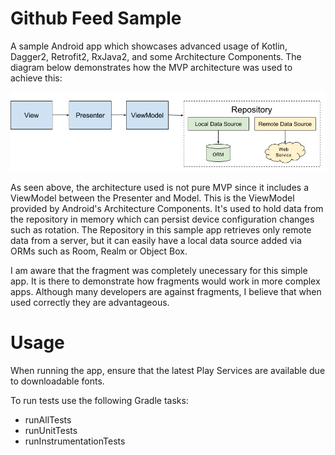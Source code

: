 Github Feed Sample
======

A sample Android app which showcases advanced usage of Kotlin, Dagger2, Retrofit2, RxJava2, and some Architecture Components.
The diagram below demonstrates how the MVP architecture was used to achieve this:

![App Architecture Diagram](mvp_diagram.png)

As seen above, the architecture used is not pure MVP since it includes a ViewModel between the Presenter and Model.
This is the ViewModel provided by Android's Architecture Components. It's used to hold data from the repository in memory which can persist device configuration changes such as rotation.
The Repository in this sample app retrieves only remote data from a server, but it can easily have a local data source added via ORMs such as Room, Realm or Object Box.

I am aware that the fragment was completely unecessary for this simple app. It is there to demonstrate how fragments would work in more complex apps. Although many developers are against fragments, I believe that when used correctly they are advantageous.

Usage
======

When running the app, ensure that the latest Play Services are available due to downloadable fonts.

To run tests use the following Gradle tasks:

 * runAllTests
 * runUnitTests
 * runInstrumentationTests
